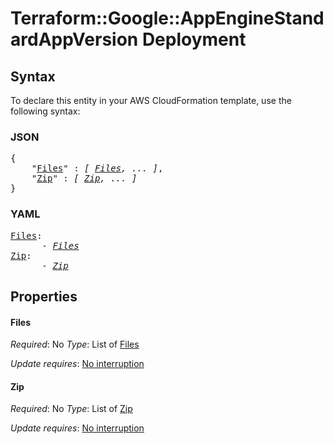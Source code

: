# Terraform::Google::AppEngineStandardAppVersion Deployment

## Syntax

To declare this entity in your AWS CloudFormation template, use the following syntax:

### JSON

<pre>
{
    "<a href="#files" title="Files">Files</a>" : <i>[ <a href="deployment-files.md">Files</a>, ... ]</i>,
    "<a href="#zip" title="Zip">Zip</a>" : <i>[ <a href="deployment-zip.md">Zip</a>, ... ]</i>
}
</pre>

### YAML

<pre>
<a href="#files" title="Files">Files</a>: <i>
      - <a href="deployment-files.md">Files</a></i>
<a href="#zip" title="Zip">Zip</a>: <i>
      - <a href="deployment-zip.md">Zip</a></i>
</pre>

## Properties

#### Files

_Required_: No
_Type_: List of <a href="deployment-files.md">Files</a>

_Update requires_: [No interruption](https://docs.aws.amazon.com/AWSCloudFormation/latest/UserGuide/using-cfn-updating-stacks-update-behaviors.html#update-no-interrupt)

#### Zip

_Required_: No
_Type_: List of <a href="deployment-zip.md">Zip</a>

_Update requires_: [No interruption](https://docs.aws.amazon.com/AWSCloudFormation/latest/UserGuide/using-cfn-updating-stacks-update-behaviors.html#update-no-interrupt)

